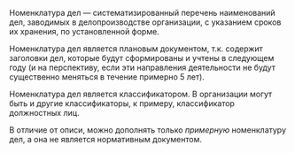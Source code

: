 Номенклатура дел — систематизированный перечень наименований дел, заводимых в делопроизводстве организации, с указанием сроков их хранения, по установленной форме.

Номенклатура дел является плановым документом, т.к. содержит заголовки дел, которые будут сформированы и учтены в следующем году (и на перспективу, если эти направления деятельности не будут существенно меняться в течение примерно 5 лет).

Номенклатура дел является классификатором. В организации могут быть и другие классификаторы, к примеру, классификатор должностных лиц. 

В отличие от описи, можно дополнять только _примерную_ номенклатуру дел, а она не является нормативным документом.